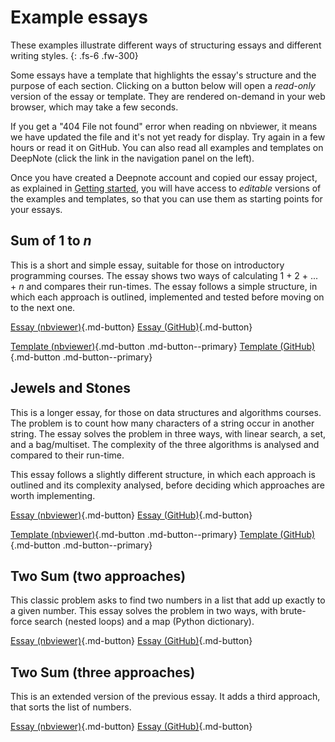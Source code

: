 # Example essays

These examples illustrate different ways of structuring essays and different writing styles.
{: .fs-6 .fw-300}

Some essays have a template that highlights the essay's structure and
the purpose of each section.
Clicking on a button below will open a *read-only* version of the essay or template.
They are rendered on-demand in your web browser, which may take a few seconds.

If you get a "404 File not found" error when reading on nbviewer,
it means we have updated the file and it's not yet ready for display.
Try again in a few hours or read it on GitHub.
You can also read all examples and templates on DeepNote
(click the link in the navigation panel on the left).

Once you have created a Deepnote account and copied our essay project,
as explained in [Getting started](getting-started.md),
you will have access to *editable* versions of the examples and templates, so that
you can use them as starting points for your essays.

## Sum of 1 to *n*

This is a short and simple essay, suitable for those on introductory programming courses.
The essay shows two ways of calculating 1 + 2 + ... + *n* and compares their run-times.
The essay follows a simple structure, in which each approach is outlined, implemented
and tested before moving on to the next one.

[Essay (nbviewer)](https://nbviewer.org/github/dsa-ou/algoesup/blob/main/Deepnote/example-1-to-n.ipynb){.md-button}
[Essay (GitHub)](https://github.com/dsa-ou/algoesup/blob/main/Deepnote/example-1-to-n.ipynb){.md-button}

[Template (nbviewer)](https://nbviewer.org/github/dsa-ou/algoesup/blob/main/Deepnote/template-intro-programming.ipynb){.md-button .md-button--primary}
[Template (GitHub)](https://github.com/dsa-ou/algoesup/blob/main/Deepnote/template-intro-programming.ipynb){.md-button .md-button--primary}

## Jewels and Stones

This is a longer essay, for those on data structures and algorithms courses.
The problem is to count how many characters of a string occur in another string.
The essay solves the problem in three ways, with linear search, a set, and a bag/multiset.
The complexity of the three algorithms is analysed and compared to their run-time.

This essay follows a slightly different structure, in which each approach is outlined and
its complexity analysed, before deciding which approaches are worth implementing.

[Essay (nbviewer)](https://nbviewer.org/github/dsa-ou/algoesup/blob/main/Deepnote/example-jewels.ipynb){.md-button}
[Essay (GitHub)](https://github.com/dsa-ou/algoesup/blob/main/Deepnote/example-jewels.ipynb){.md-button}

[Template (nbviewer)](https://nbviewer.org/github/dsa-ou/algoesup/blob/main/Deepnote/template-data-structures.ipynb){.md-button .md-button--primary}
[Template (GitHub)](https://github.com/dsa-ou/algoesup/blob/main/Deepnote/template-data-structures.ipynb){.md-button .md-button--primary}

## Two Sum (two approaches)

This classic problem asks to find two numbers in a list that add up exactly to a given number.
This essay solves the problem in two ways, with brute-force search (nested loops)
and a map (Python dictionary).

[Essay (nbviewer)](https://nbviewer.org/github/dsa-ou/algoesup/blob/main/Deepnote/example-two-sum-2.ipynb){.md-button}
[Essay (GitHub)](https://github.com/dsa-ou/algoesup/blob/main/Deepnote/example-two-sum-2.ipynb){.md-button}

## Two Sum (three approaches)
This is an extended version of the previous essay.
It adds a third approach, that sorts the list of numbers.

[Essay (nbviewer)](https://nbviewer.org/github/dsa-ou/algoesup/blob/main/Deepnote/example-two-sum-3.ipynb){.md-button}
[Essay (GitHub)](https://github.com/dsa-ou/algoesup/blob/main/Deepnote/example-two-sum-3.ipynb){.md-button}

